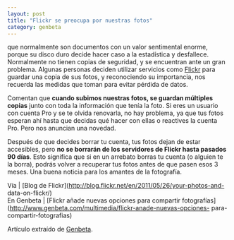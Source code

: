 ```yaml
---
layout: post
title: "Flickr se preocupa por nuestras fotos"
category: genbeta
---
```




que normalmente son documentos con un valor sentimental enorme, porque su
disco duro decide hacer caso a la estadística y desfallece. Normalmente no
tienen copias de seguridad, y se encuentran ante un gran problema. Algunas
personas deciden utilizar servicios como
[Flickr](http://www.genbeta.com/productos/fotografia/flickr) para guardar una
copia de sus fotos, y reconociendo su importancia, nos recuerda las medidas
que toman para evitar pérdida de datos.

Comentan que **cuando subimos nuestras fotos, se guardan múltiples copias**
junto con toda la información que tenía la foto. Si eres un usuario con cuenta
Pro y se te olvida renovarla, no hay problema, ya que tus fotos esperan ahí
hasta que decidas qué hacer con ellas o reactives la cuenta Pro. Pero nos
anuncian una novedad.

Después de que decides borrar tu cuenta, tus fotos dejan de estar accesibles,
pero **no se borrarán de los servidores de Flickr hasta pasados 90 días**.
Esto significa que si en un arrebato borras tu cuenta (o alguien te la borra),
podrás volver a recuperar tus fotos antes de que pasen esos 3 meses. Una buena
noticia para los amantes de la fotografía.

Vía | [Blog de Flickr](http://blog.flickr.net/en/2011/05/26/your-photos-and-
data-on-flickr/)  
En Genbeta | [Flickr añade nuevas opciones para compartir
fotografías](http://www.genbeta.com/multimedia/flickr-anade-nuevas-opciones-
para-compartir-fotografias)

Artículo extraído de [Genbeta](http://www.genbeta.com).